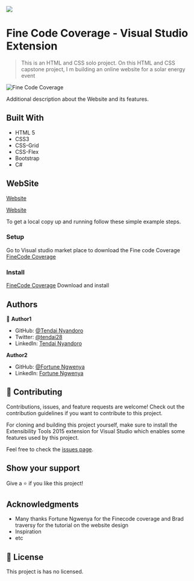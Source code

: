 ![](https://img.shields.io/badge/Microverse-blueviolet)

# Fine Code Coverage - Visual Studio Extension

> This is an HTML and CSS solo project. On this HTML and CSS capstone project, I m building an online website for a solar energy event

![Fine Code Coverage](https://user-images.githubusercontent.com/30318155/95675494-00c91c00-0bb8-11eb-9f36-e03fe593015a.png)


Additional description about the Website and its features.

## Built With

- HTML 5
- CSS3
- CSS-Grid
- CSS-Flex
- Bootstrap
- C#


## WebSite

[Website](https://raw.githack.com/FortuneN/FineCodeCoverageWebsite/feature-FineCodeCoverage/index.html)

[Website](https://www.finecodecoverage.com/)



To get a local copy up and running follow these simple example steps.


### Setup

Go to Visual studio market place to download the Fine code Coverage [FineCode Coverage](https://marketplace.visualstudio.com/items?itemName=FortuneNgwenya.FineCodeCoverage)

### Install

[FineCode Coverage](https://marketplace.visualstudio.com/items?itemName=FortuneNgwenya.FineCodeCoverage) Download and install


## Authors

👤 **Author1**

- GitHub: [@Tendai Nyandoro](https://github.com/tnyandoro)
- Twitter: [@tendai28](https://twitter.com/tendai28)
- LinkedIn: [Tendai Nyandoro](https://www.linkedin.com/in/tendai-nyandoro-a8060826/)


**Author2**

- GitHub: [@Fortune Ngwenya](https://github.com/FortuneN)
- LinkedIn: [Fortune Ngwenya](https://www.linkedin.com/in/fortune-ngwenya-41572611/)



## 🤝 Contributing

Contributions, issues, and feature requests are welcome!
Check out the contribution guidelines if you want to contribute to this project.

For cloning and building this project yourself, make sure to install the Extensibility Tools 2015 extension for Visual Studio which enables some features used by this project.

Feel free to check the [issues page](https://github.com/FortuneN/FineCodeCoverage).

## Show your support

Give a ⭐️ if you like this project!

## Acknowledgments

- Many thanks Fortune Ngwenya for the Finecode coverage and Brad traversy for the tutorial on the website design
- Inspiration
- etc

## 📝 License

This project is has no licensed.
